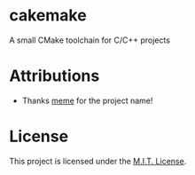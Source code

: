 # cakemake
A small CMake toolchain for C/C++ projects

# Attributions
 - Thanks [meme](https://github.com/meme) for the project name!

# License
This project is licensed under the [M.I.T. License](./LICENSE).
